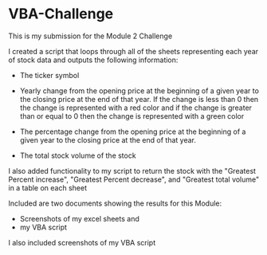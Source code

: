 # VBA-Challenge
This is my submission for the Module 2 Challenge 

I created a script that loops through all of the sheets representing each year of stock data and outputs the following information:

- The ticker symbol

- Yearly change from the opening price at the beginning of a given year to the closing price at the end of that year. If the change is less than 0 then the change is represented with a red color and if the change is greater than or equal to 0 then the change is represented with a green color

- The percentage change from the opening price at the beginning of a given year to the closing price at the end of that year.

- The total stock volume of the stock

I also added functionality to my script to return the stock with the "Greatest Percent increase", "Greatest Percent decrease", and "Greatest total volume" in a table on each sheet


Included are two documents showing the results for this Module:

- Screenshots of my excel sheets and 
- my VBA script

I also included screenshots of my VBA script 
